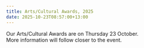 ```yaml
---
title: Arts/Cultural Awards, 2025
date: 2025-10-23T08:57:00+13:00
---
```

Our Arts/Cultural Awards are on Thursday 23 October.  
More information will follow closer to the event.
